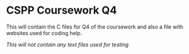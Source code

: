 
# CSPP Coursework Q4

This will contain the C files for Q4 of the coursework and also a file with websites used for coding help.

_This will not contain any text files used for testing_
